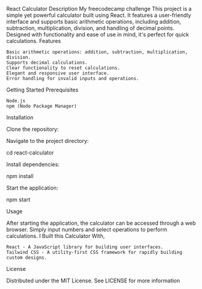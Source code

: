 React Calculator
Description
My freecodecamp challenge 
This project is a simple yet powerful calculator built using React. It features a user-friendly interface and supports basic arithmetic operations, including addition, subtraction, multiplication, division, and handling of decimal points. Designed with functionality and ease of use in mind, it's perfect for quick calculations.
Features

    Basic arithmetic operations: addition, subtraction, multiplication, division.
    Supports decimal calculations.
    Clear functionality to reset calculations.
    Elegant and responsive user interface.
    Error handling for invalid inputs and operations.

Getting Started
Prerequisites

    Node.js
    npm (Node Package Manager)

Installation

Clone the repository:


Navigate to the project directory:

cd react-calculator

Install dependencies:

npm install

Start the application:

npm start

Usage

After starting the application, the calculator can be accessed through a web browser. Simply input numbers and select operations to perform calculations.
 I Built this Calculator With,

    React - A JavaScript library for building user interfaces.
    Tailwind CSS - A utility-first CSS framework for rapidly building custom designs.



License

Distributed under the MIT License. See LICENSE for more information